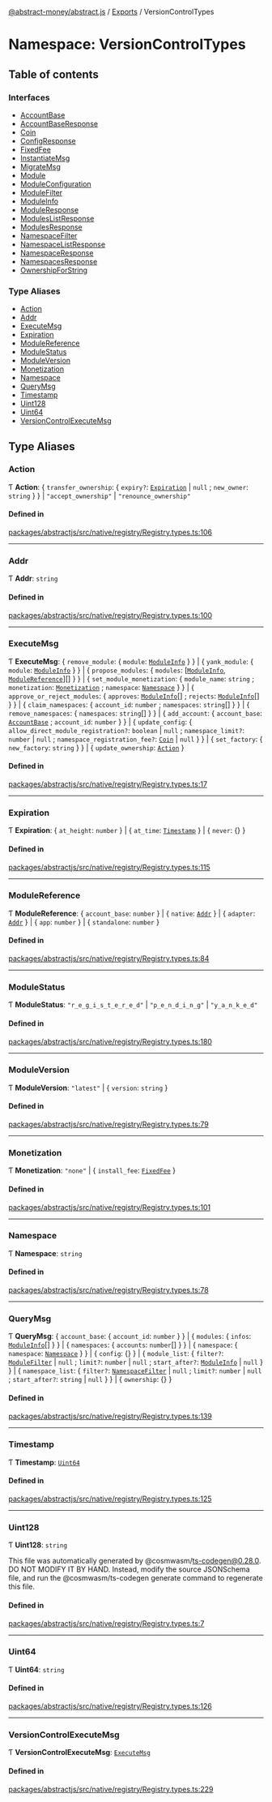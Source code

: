 [@abstract-money/abstract.js](../README.md) / [Exports](../modules.md) / VersionControlTypes

# Namespace: VersionControlTypes

## Table of contents

### Interfaces

- [AccountBase](../interfaces/VersionControlTypes.AccountBase.md)
- [AccountBaseResponse](../interfaces/VersionControlTypes.AccountBaseResponse.md)
- [Coin](../interfaces/VersionControlTypes.Coin.md)
- [ConfigResponse](../interfaces/VersionControlTypes.ConfigResponse.md)
- [FixedFee](../interfaces/VersionControlTypes.FixedFee.md)
- [InstantiateMsg](../interfaces/VersionControlTypes.InstantiateMsg.md)
- [MigrateMsg](../interfaces/VersionControlTypes.MigrateMsg.md)
- [Module](../interfaces/VersionControlTypes.Module.md)
- [ModuleConfiguration](../interfaces/VersionControlTypes.ModuleConfiguration.md)
- [ModuleFilter](../interfaces/VersionControlTypes.ModuleFilter.md)
- [ModuleInfo](../interfaces/VersionControlTypes.ModuleInfo.md)
- [ModuleResponse](../interfaces/VersionControlTypes.ModuleResponse.md)
- [ModulesListResponse](../interfaces/VersionControlTypes.ModulesListResponse.md)
- [ModulesResponse](../interfaces/VersionControlTypes.ModulesResponse.md)
- [NamespaceFilter](../interfaces/VersionControlTypes.NamespaceFilter.md)
- [NamespaceListResponse](../interfaces/VersionControlTypes.NamespaceListResponse.md)
- [NamespaceResponse](../interfaces/VersionControlTypes.NamespaceResponse.md)
- [NamespacesResponse](../interfaces/VersionControlTypes.NamespacesResponse.md)
- [OwnershipForString](../interfaces/VersionControlTypes.OwnershipForString.md)

### Type Aliases

- [Action](VersionControlTypes.md#action)
- [Addr](VersionControlTypes.md#addr)
- [ExecuteMsg](VersionControlTypes.md#executemsg)
- [Expiration](VersionControlTypes.md#expiration)
- [ModuleReference](VersionControlTypes.md#modulereference)
- [ModuleStatus](VersionControlTypes.md#modulestatus)
- [ModuleVersion](VersionControlTypes.md#moduleversion)
- [Monetization](VersionControlTypes.md#monetization)
- [Namespace](VersionControlTypes.md#namespace)
- [QueryMsg](VersionControlTypes.md#querymsg)
- [Timestamp](VersionControlTypes.md#timestamp)
- [Uint128](VersionControlTypes.md#uint128)
- [Uint64](VersionControlTypes.md#uint64)
- [VersionControlExecuteMsg](VersionControlTypes.md#versioncontrolexecutemsg)

## Type Aliases

### Action

Ƭ **Action**: { `transfer_ownership`: { `expiry?`: [`Expiration`](VersionControlTypes.md#expiration) \| ``null`` ; `new_owner`: `string`  }  } \| ``"accept_ownership"`` \| ``"renounce_ownership"``

#### Defined in

[packages/abstractjs/src/native/registry/Registry.types.ts:106](https://github.com/AbstractSDK/frontend/blob/07410073/packages/abstractjs/src/native/registry/Registry.types.ts#L106)

___

### Addr

Ƭ **Addr**: `string`

#### Defined in

[packages/abstractjs/src/native/registry/Registry.types.ts:100](https://github.com/AbstractSDK/frontend/blob/07410073/packages/abstractjs/src/native/registry/Registry.types.ts#L100)

___

### ExecuteMsg

Ƭ **ExecuteMsg**: { `remove_module`: { `module`: [`ModuleInfo`](../interfaces/VersionControlTypes.ModuleInfo.md)  }  } \| { `yank_module`: { `module`: [`ModuleInfo`](../interfaces/VersionControlTypes.ModuleInfo.md)  }  } \| { `propose_modules`: { `modules`: [[`ModuleInfo`](../interfaces/VersionControlTypes.ModuleInfo.md), [`ModuleReference`](VersionControlTypes.md#modulereference)][]  }  } \| { `set_module_monetization`: { `module_name`: `string` ; `monetization`: [`Monetization`](VersionControlTypes.md#monetization) ; `namespace`: [`Namespace`](VersionControlTypes.md#namespace)  }  } \| { `approve_or_reject_modules`: { `approves`: [`ModuleInfo`](../interfaces/VersionControlTypes.ModuleInfo.md)[] ; `rejects`: [`ModuleInfo`](../interfaces/VersionControlTypes.ModuleInfo.md)[]  }  } \| { `claim_namespaces`: { `account_id`: `number` ; `namespaces`: `string`[]  }  } \| { `remove_namespaces`: { `namespaces`: `string`[]  }  } \| { `add_account`: { `account_base`: [`AccountBase`](../interfaces/VersionControlTypes.AccountBase.md) ; `account_id`: `number`  }  } \| { `update_config`: { `allow_direct_module_registration?`: `boolean` \| ``null`` ; `namespace_limit?`: `number` \| ``null`` ; `namespace_registration_fee?`: [`Coin`](../interfaces/VersionControlTypes.Coin.md) \| ``null``  }  } \| { `set_factory`: { `new_factory`: `string`  }  } \| { `update_ownership`: [`Action`](VersionControlTypes.md#action)  }

#### Defined in

[packages/abstractjs/src/native/registry/Registry.types.ts:17](https://github.com/AbstractSDK/frontend/blob/07410073/packages/abstractjs/src/native/registry/Registry.types.ts#L17)

___

### Expiration

Ƭ **Expiration**: { `at_height`: `number`  } \| { `at_time`: [`Timestamp`](VersionControlTypes.md#timestamp)  } \| { `never`: {}  }

#### Defined in

[packages/abstractjs/src/native/registry/Registry.types.ts:115](https://github.com/AbstractSDK/frontend/blob/07410073/packages/abstractjs/src/native/registry/Registry.types.ts#L115)

___

### ModuleReference

Ƭ **ModuleReference**: { `account_base`: `number`  } \| { `native`: [`Addr`](VersionControlTypes.md#addr)  } \| { `adapter`: [`Addr`](VersionControlTypes.md#addr)  } \| { `app`: `number`  } \| { `standalone`: `number`  }

#### Defined in

[packages/abstractjs/src/native/registry/Registry.types.ts:84](https://github.com/AbstractSDK/frontend/blob/07410073/packages/abstractjs/src/native/registry/Registry.types.ts#L84)

___

### ModuleStatus

Ƭ **ModuleStatus**: ``"r_e_g_i_s_t_e_r_e_d"`` \| ``"p_e_n_d_i_n_g"`` \| ``"y_a_n_k_e_d"``

#### Defined in

[packages/abstractjs/src/native/registry/Registry.types.ts:180](https://github.com/AbstractSDK/frontend/blob/07410073/packages/abstractjs/src/native/registry/Registry.types.ts#L180)

___

### ModuleVersion

Ƭ **ModuleVersion**: ``"latest"`` \| { `version`: `string`  }

#### Defined in

[packages/abstractjs/src/native/registry/Registry.types.ts:79](https://github.com/AbstractSDK/frontend/blob/07410073/packages/abstractjs/src/native/registry/Registry.types.ts#L79)

___

### Monetization

Ƭ **Monetization**: ``"none"`` \| { `install_fee`: [`FixedFee`](../interfaces/VersionControlTypes.FixedFee.md)  }

#### Defined in

[packages/abstractjs/src/native/registry/Registry.types.ts:101](https://github.com/AbstractSDK/frontend/blob/07410073/packages/abstractjs/src/native/registry/Registry.types.ts#L101)

___

### Namespace

Ƭ **Namespace**: `string`

#### Defined in

[packages/abstractjs/src/native/registry/Registry.types.ts:78](https://github.com/AbstractSDK/frontend/blob/07410073/packages/abstractjs/src/native/registry/Registry.types.ts#L78)

___

### QueryMsg

Ƭ **QueryMsg**: { `account_base`: { `account_id`: `number`  }  } \| { `modules`: { `infos`: [`ModuleInfo`](../interfaces/VersionControlTypes.ModuleInfo.md)[]  }  } \| { `namespaces`: { `accounts`: `number`[]  }  } \| { `namespace`: { `namespace`: [`Namespace`](VersionControlTypes.md#namespace)  }  } \| { `config`: {}  } \| { `module_list`: { `filter?`: [`ModuleFilter`](../interfaces/VersionControlTypes.ModuleFilter.md) \| ``null`` ; `limit?`: `number` \| ``null`` ; `start_after?`: [`ModuleInfo`](../interfaces/VersionControlTypes.ModuleInfo.md) \| ``null``  }  } \| { `namespace_list`: { `filter?`: [`NamespaceFilter`](../interfaces/VersionControlTypes.NamespaceFilter.md) \| ``null`` ; `limit?`: `number` \| ``null`` ; `start_after?`: `string` \| ``null``  }  } \| { `ownership`: {}  }

#### Defined in

[packages/abstractjs/src/native/registry/Registry.types.ts:139](https://github.com/AbstractSDK/frontend/blob/07410073/packages/abstractjs/src/native/registry/Registry.types.ts#L139)

___

### Timestamp

Ƭ **Timestamp**: [`Uint64`](VersionControlTypes.md#uint64)

#### Defined in

[packages/abstractjs/src/native/registry/Registry.types.ts:125](https://github.com/AbstractSDK/frontend/blob/07410073/packages/abstractjs/src/native/registry/Registry.types.ts#L125)

___

### Uint128

Ƭ **Uint128**: `string`

This file was automatically generated by @cosmwasm/ts-codegen@0.28.0.
DO NOT MODIFY IT BY HAND. Instead, modify the source JSONSchema file,
and run the @cosmwasm/ts-codegen generate command to regenerate this file.

#### Defined in

[packages/abstractjs/src/native/registry/Registry.types.ts:7](https://github.com/AbstractSDK/frontend/blob/07410073/packages/abstractjs/src/native/registry/Registry.types.ts#L7)

___

### Uint64

Ƭ **Uint64**: `string`

#### Defined in

[packages/abstractjs/src/native/registry/Registry.types.ts:126](https://github.com/AbstractSDK/frontend/blob/07410073/packages/abstractjs/src/native/registry/Registry.types.ts#L126)

___

### VersionControlExecuteMsg

Ƭ **VersionControlExecuteMsg**: [`ExecuteMsg`](VersionControlTypes.md#executemsg)

#### Defined in

[packages/abstractjs/src/native/registry/Registry.types.ts:229](https://github.com/AbstractSDK/frontend/blob/07410073/packages/abstractjs/src/native/registry/Registry.types.ts#L229)
